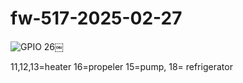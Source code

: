 # fw-517-2025-02-27

![GPIO 26](https://github.com/user-attachments/assets/fe0134f6-c0c5-4620-ac32-9e4ec747760b)￼

11,12,13=heater   16=propeler    15=pump, 18= refrigerator 
